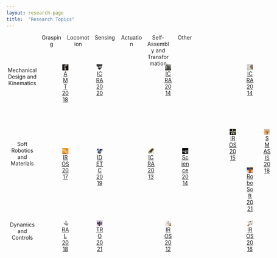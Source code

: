 ```yaml
---
layout: research-page
title:  "Research Topics"
---
```


<style>
.wrapper {max-width: 1400px; min-width: 1400px; padding-left: 40px; padding-right: 40px}
.site-header {min-width: 1080px;}

.column-header {
    display: flex;
    flex-flow: row wrap;
    justify-content: space-around;
    width:100%;
    height:15px;
    border:3px;
    text-align: center;
}

.column-label {
    width:14%;
}

.row-header {
    display: flex;
    flex-flow: column wrap;
    justify-content: space-around;
    width:100px;
    height:100%;
    border:3px;
    text-align: center;
    padding-top: 15px;
}


.paper-cell {position:absolute; top:20px; left:100px; width:100px; height:100px; border:none; text-align: center;}
</style>

<div style="position:relative; display: flex; height:600px; width: 100%; float: left;"> 

<div class = "row-header">
	<div>Mechanical Design and Kinematics</div>
	<div>Soft Robotics and Materials</div>
	<div>Dynamics and Controls</div>
</div>

<div class = "column-header">
	<div class="column-label">Grasping</div>
	<div class="column-label">Locomotion</div>
	<div class="column-label">Sensing</div>
	<div class="column-label">Actuation</div>
	<div class="column-label">Self-Assembly and Transformation</div>
	<div class="column-label">Other</div>
</div>


<!--    ME+Kin / Grasping     -->


<a href = "/publications/AMT-2018"><div class="paper-cell" style="top:65px; left:105px;">
<figure>
<img src="/images/paper-imgs/AMT-2018.png"
style="width:80%; border:none; margin: auto; display: block;"
   title="AMT 2018" />
<figcaption>AMT 2018</figcaption>
</figure>
</div></a>

<a href = "/publications/ICRA-2020"><div class="paper-cell" style="top:65px; left:195px;">
<figure>
<img src="/images/paper-imgs/ICRA-2020.png"
style="width:80%; border:none; margin: auto; display: block;"
   title="ICRA 2020" />
<figcaption>ICRA 2020</figcaption>
</figure>
</div></a>


<!--    ME+Kin / Locomotion     -->


<a href = "/publications/ICRA-2014"><div class="paper-cell" style="top:65px; left:375px;">
<figure>
<img src="/images/paper-imgs/ICRA-2014.png"
style="width:80%; border:none; margin: auto; display: block;"
   title="ICRA 2014" />
<figcaption>ICRA 2014</figcaption>
</figure>
</div></a>


<!--    ME+Kin / Sensing     -->


<a href = "/publications/ICRA-2014a"><div class="paper-cell" style="top:65px; left:590px;">
<figure>
<img src="/images/paper-imgs/ICRA-2014a.png"
   style="width:80%; border:none; margin: auto; display: block;"
   title="ICRA 2014" />
<figcaption>ICRA 2014</figcaption>
</figure>
</div></a>


<!--    ME+Kin / Actuation     -->


<a href = "/publications/SMS-2019"><div class="paper-cell" style="top:65px; left:810px;">
<figure>
<img src="/images/paper-imgs/SMS-2019.png"
style="width:80%; border:none; margin: auto; display: block;"
   title="SMS 2019" />
<figcaption>SMS 2019</figcaption>
</figure>
</div></a>


<!--    ME+Kin / Transformation     -->


<a href = "/publications/CASE-2014"><div class="paper-cell" style="top:65px; left:980px;">
<figure>
<img src="/images/paper-imgs/CASE-2014.png"
   style="width:80%; border:none; margin: auto; display: block;"
   title="CASE 2014" />
<figcaption>CASE 2014</figcaption>
</figure>
</div></a>

<a href = "/publications/JMM-2015"><div class="paper-cell" style="top:65px; left:1070px;">
<figure>
<img src="/images/paper-imgs/JMM-2015.png"
   style="width:80%; border:none; margin: auto; display: block;"
   title="JMM 2015" />
<figcaption>JMM 2015</figcaption>
</figure>
</div></a>


<!--    ME+Kin / Other     -->

<div class="paper-cell" style="top:140px; left:1220px; width: 150px">
<i>Wearable Machines</i>
</div>

<a href = "/publications/SMASIS-2018a"><div class="paper-cell" style="top:165px; left:1245px;">
<figure>
<img src="/images/paper-imgs/SMASIS-2018a.png"
   style="width:80%; border:none; margin: auto; display: block;"
   title="SMASIS 2018" />
<figcaption>SMASIS 2018</figcaption>
</figure>
</div></a>

<a href = "/publications/APL-2019"><div class="paper-cell" style="top:40px; left:1200px;">
<figure>
<img src="/images/paper-imgs/APL-2019.png"
   style="width:80%; border:none; margin: auto; display: block;"
   title="APL 2019" />
<figcaption>APL 2019</figcaption>
</figure>
</div></a>

<a href = "/publications/ARX-2020"><div class="paper-cell" style="top:40px; left:1290px;">
<figure>
<img src="/images/paper-imgs/ARX-2020.png"
   style="width:80%; border:none; margin: auto; display: block;"
   title="arXiv 2020" />
<figcaption>arXiv 2020</figcaption>
</figure>
</div></a>



<!--    Soft / Grasping     -->



<a href = "/publications/IROS-2017"><div class="paper-cell" style="top:285px; left:105px;">
<figure>
<img src="/images/paper-imgs/IROS-2017.png"
style="width:80%; border:none; margin: auto; display: block;"
   title="IROS 2017" />
<figcaption>IROS 2017</figcaption>
</figure>
</div></a>

<a href = "/publications/IDETC-2019a"><div class="paper-cell" style="top:285px; left:195px;">
<figure>
<img src="/images/paper-imgs/IDETC-2019a.png"
style="width:80%; border:none; margin: auto; display: block;"
   title="IDETC 2019" />
<figcaption>IDETC 2019</figcaption>
</figure>
</div></a>



<!--    Soft / Locomotion     -->



<a href = "/publications/ICRA-2013"><div class="paper-cell" style="top:285px; left:330px;">
<figure>
<img src="/images/paper-imgs/ICRA-2013.png"
   style="width:80%; border:none; margin: auto; display: block;"
   title="ICRA 2013" />
<figcaption>ICRA 2013</figcaption>
</figure>
</div></a>

<a href = "/publications/science-2014"><div class="paper-cell" style="top:285px; left:420px;">
<figure>
<img src="/images/paper-imgs/Science-2014.png"
style="width:80%; border:none; margin: auto; display: block;"
   title="Science 2014" />
<figcaption>Science 2014</figcaption>
</figure>
</div></a>




<!--    Soft / Sensing     -->



<a href = "/publications/IROS-2015"><div class="paper-cell" style="top:235px; left:545px;">
<figure>
<img src="/images/paper-imgs/IROS-2015.png"
   style="width:80%; border:none; margin: auto; display: block;"
   title="IROS 2015" />
<figcaption>IROS 2015</figcaption>
</figure>
</div></a>

<a href = "/publications/SMASIS-2018"><div class="paper-cell" style="top:235px; left:635px;">
<figure>
<img src="/images/paper-imgs/SMASIS-2018.png"
   style="width:80%; border:none; margin: auto; display: block;"
   title="SMASIS 2018" />
<figcaption>SMASIS 2018</figcaption>
</figure>
</div></a>

<a href = "/publications/RS-2021"><div class="paper-cell" style="top:335px; left:590px;">
<figure>
<img src="/images/paper-imgs/RS-2021.png"
   style="width:80%; border:none; margin: auto; display: block;"
   title="RoboSoft 2021" />
<figcaption>RoboSoft 2021</figcaption>
</figure>
</div></a>



<!--    Soft / Actuation     -->





<a href = "/publications/ICRA-2015"><div class="paper-cell" style="top:285px; left:765px;">
<figure>
<img src="/images/paper-imgs/ICRA-2015.png"
   style="width:80%; border:none; margin: auto; display: block;"
   title="ICRA 2015" />
<figcaption>ICRA 2015</figcaption>
</figure>
</div></a>

<a href = "/publications/RAL-2019"><div class="paper-cell" style="top:285px; left:855px;">
<figure>
<img src="/images/paper-imgs/RAL-2019.png"
   style="width:80%; border:none; margin: auto; display: block;"
   title="RAL 2019" />
<figcaption>RAL 2019</figcaption>
</figure>
</div></a>



<!--    Soft / Transformation     -->






<a href = "/publications/SM-2013"><div class="paper-cell" style="top:335px; left:980px;">
<figure>
<img src="/images/paper-imgs/SM-2013.png"
   style="width:80%; border:none; margin: auto; display: block;"
   title="Soft Matter 2013" />
<figcaption>Soft Mat 2013</figcaption>
</figure>
</div></a>

<a href = "/publications/IROS-2013"><div class="paper-cell" style="top:235px; left:980px;">
<figure>
<img src="/images/paper-imgs/IROS-2013.png"
   style="width:80%; border:none; margin: auto; display: block;"
   title="IROS 2013" />
<figcaption>IROS 2013</figcaption>
</figure>
</div></a>

<a href = "/publications/SMS-2014"><div class="paper-cell" style="top:235px; left:1070px;">
<figure>
<img src="/images/paper-imgs/SMS-2014.png"
   style="width:80%; border:none; margin: auto; display: block;"
   title="SMS 2014" />
<figcaption>SMS 2014</figcaption>
</figure>
</div></a>

<a href = "/publications/AFM-2019"><div class="paper-cell" style="top:335px; left:1070px;">
<figure>
<img src="/images/paper-imgs/AFM-2019.png"
   style="width:80%; border:none; margin: auto; display: block;"
   title="AFM 2019" />
<figcaption>AFM 2019</figcaption>
</figure>
</div></a>



<!--    Soft / Other     -->

<div class="paper-cell" style="top:280px; left:1220px; width: 150px">
<i>Medical Imaging</i>
</div>

<a href = "/publications/JAP-2007"><div class="paper-cell" style="top:305px; left:1200px;">
<figure>
<img src="/images/paper-imgs/JAP-2007.png"
   style="width:80%; border:none; margin: auto; display: block;"
   title="Journal of Applied Physiology 2007" />
<figcaption>JAP 2007</figcaption>
</figure>
</div></a>

<a href = "/publications/JBM-2008"><div class="paper-cell" style="top:305px; left:1290px;">
<figure>
<img src="/images/paper-imgs/JBM-2008.png"
   style="width:80%; border:none; margin: auto; display: block;"
   title="Journal of Biomechanics 2008" />
<figcaption>JBM 2008</figcaption>
</figure>
</div></a>


<!--    Dynamics/ Grasping     -->



<a href = "/publications/RAL-2018"><div class="paper-cell" style="top:475px; left:105px;">
<figure>
<img src="/images/paper-imgs/RAL-2018.png"
   style="width:80%; border:none; margin: auto; display: block;"
   title="RAL 2018" />
<figcaption>RAL 2018</figcaption>
</figure>
</div></a>

<a href = "/publications/TRO-2021"><div class="paper-cell" style="top:475px; left:195px;">
<figure>
<img src="/images/paper-imgs/TRO-2021.png"
   style="width:80%; border:none; margin: auto; display: block;"
   title="TRO 2021" />
<figcaption>TRO 2021</figcaption>
</figure>
</div></a>




<!--    Dynamics/ Locomotion     -->


<a href = "/publications/IROS-2012"><div class="paper-cell" style="top:475px; left:375px;">
<figure>
<img src="/images/paper-imgs/IROS-2012.png"
   style="width:80%; border:none; margin: auto; display: block;"
   title="IROS 2012" />
<figcaption>IROS 2012</figcaption>
</figure>
</div></a>



<!--    Dynamics/ Sensing     -->



<a href = "/publications/IROS-2016"><div class="paper-cell" style="top:475px; left: 590px;">
<figure>
<img src="/images/paper-imgs/IROS-2016.png"
   style="width:80%; border:none; margin: auto; display: block;"
   title="IROS 2016" />
<figcaption>IROS 2016</figcaption>
</figure>
</div></a>



<!--    Dynamics/ Actuation     -->



<!--    Dynamics/ Transformation     -->



<a href = "/publications/PRL-2018"><div class="paper-cell" style="top:475px; left:980px;">
<figure>
<img src="/images/paper-imgs/PRL-2018.png"
   style="width:80%; border:none; margin: auto; display: block;"
   title="PRL 2018" />
<figcaption>PRL 2018</figcaption>
</figure>
</div></a>

<a href = "/publications/IDETC-2019"><div class="paper-cell" style="top:475px; left:1070px;">
<figure>
<img src="/images/paper-imgs/IDETC-2019.png"
   style="width:80%; border:none; margin: auto; display: block;"
   title="IDETC 2019" />
<figcaption>IDETC 2019</figcaption>
</figure>
</div></a>




<div class="paper-cell" style="top:450px; left:1245px;">
<i>Antennas</i>
</div>

<a href = "/publications/ARX-2018"><div class="paper-cell" style="top:475px; left:1245px;">
<figure>
<img src="/images/paper-imgs/ARX-2018.png"
   style="width:80%; border:none; margin: auto; display: block;"
   title="arXiv 2018" />
<figcaption>arXiv 2018</figcaption>
</figure>
</div></a>



</div>

